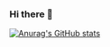 ### Hi there 👋

[![Anurag's GitHub stats](https://github-readme-stats.vercel.app/api?username=ABF7470)](https://github.com/anuraghazra/github-readme-stats)
